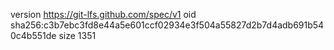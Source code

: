 version https://git-lfs.github.com/spec/v1
oid sha256:c3b7ebc3fd8e44a5e601ccf02934e3f504a55827d2b7d4adb691b540c4b551de
size 1351

